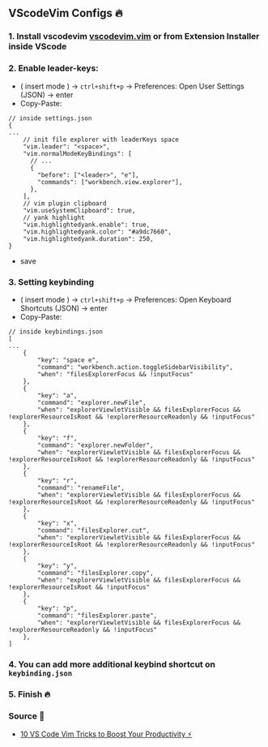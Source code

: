 ## VScodeVim Configs 🔥

### 1. Install vscodevim [vscodevim.vim](https://github.com/VSCodeVim/Vim) or from Extension Installer inside VScode

### 2. Enable leader-keys:

  - ( insert mode ) -> `ctrl+shift+p` -> Preferences: Open User Settings (JSON) -> enter
  - Copy-Paste:
  
  ```
  // inside settings.json
  {
  ...
      // init file explorer with leaderKeys space
      "vim.leader": "<space>",
      "vim.normalModeKeyBindings": [
        // ...
        {
          "before": ["<leader>", "e"],
          "commands": ["workbench.view.explorer"],
        },
      ],
      // vim plugin clipboard
      "vim.useSystemClipboard": true,
      // yank highlight
      "vim.highlightedyank.enable": true,
      "vim.highlightedyank.color": "#a9dc7660",
      "vim.highlightedyank.duration": 250,
  }
  ```
  
  - save

### 3. Setting keybinding

  - ( insert mode ) -> `ctrl+shift+p` -> Preferences: Open Keyboard Shortcuts (JSON) -> enter
  - Copy-Paste:

  ```
  // inside keybindings.json
  [
  ...
      {
          "key": "space e",
          "command": "workbench.action.toggleSidebarVisibility",
          "when": "filesExplorerFocus && !inputFocus"
      },
      {
          "key": "a",
          "command": "explorer.newFile",
          "when": "explorerViewletVisible && filesExplorerFocus && !explorerResourceIsRoot && !explorerResourceReadonly && !inputFocus"
      },
      {
          "key": "f",
          "command": "explorer.newFolder",
          "when": "explorerViewletVisible && filesExplorerFocus && !explorerResourceIsRoot && !explorerResourceReadonly && !inputFocus"
      },
      {
          "key": "r",
          "command": "renameFile",
          "when": "explorerViewletVisible && filesExplorerFocus && !explorerResourceIsRoot && !explorerResourceReadonly && !inputFocus"
      },
      {
          "key": "x",
          "command": "filesExplorer.cut",
          "when": "explorerViewletVisible && filesExplorerFocus && !explorerResourceIsRoot && !explorerResourceReadonly && !inputFocus"
      },
      {
          "key": "y",
          "command": "filesExplorer.copy",
          "when": "explorerViewletVisible && filesExplorerFocus && !explorerResourceIsRoot && !inputFocus"
      },
      {
          "key": "p",
          "command": "filesExplorer.paste",
          "when": "explorerViewletVisible && filesExplorerFocus && !explorerResourceReadonly && !inputFocus"
      },
  ]
  ```

### 4. You can add more additional keybind shortcut on `keybinding.json` 

### 5. Finish 🔥

### Source 🍺
- [10 VS Code Vim Tricks to Boost Your Productivity ⚡](https://dev.to/ansonh/10-vs-code-vim-tricks-to-boost-your-productivity-1b0n)

